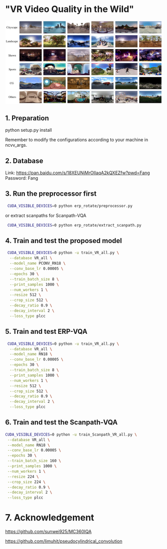 # "VR Video Quality in the Wild" 

![alt sample](videoSample.jpg)

## 1. Preparation

 python setup.py install

 Remember to modify the configurations according to your machine in ncvv_args.

## 2. Database

 Link: https://pan.baidu.com/s/18XEUNjMrOlIaqA2kQXEZfw?pwd=Fang 
 Password: Fang 

## 3. Run the preprocessor first
```sh
 CUDA_VISIBLE_DEVICES=0 python erp_rotate/preprocessor.py
```
 or extract scanpaths for Scanpath-VQA 
```sh
 CUDA_VISIBLE_DEVICES=0 python erp_rotate/extract_scanpath.py
```
## 4. Train and test the proposed model
```sh
 CUDA_VISIBLE_DEVICES=0 python -u train_VR_all.py \
  --database VR_all \
  --model_name PCONV_RN18 \
  --conv_base_lr 0.00005 \
  --epochs 30 \
  --train_batch_size 8 \
  --print_samples 1000 \
  --num_workers 1 \
  --resize 512 \
  --crop_size 512 \
  --decay_ratio 0.9 \
  --decay_interval 2 \
  --loss_type plcc
```

## 5. Train and test ERP-VQA

```sh
 CUDA_VISIBLE_DEVICES=0 python -u train_VR_all.py \
  --database VR_all \
  --model_name RN18 \
  --conv_base_lr 0.00005 \
  --epochs 30 \
  --train_batch_size 8 \
  --print_samples 1000 \
  --num_workers 1 \
  --resize 512 \
  --crop_size 512 \
  --decay_ratio 0.9 \
  --decay_interval 2 \
  --loss_type plcc 
```

## 6. Train and test the Scanpath-VQA

```sh
CUDA_VISIBLE_DEVICES=0 python -u train_Scanpath_VR_all.py \
 --database VR_all \
 --model_name RN18 \
 --conv_base_lr 0.00005 \
 --epochs 30 \
 --train_batch_size 160 \
 --print_samples 1000 \
 --num_workers 1 \
 --resize 224 \
 --crop_size 224 \
 --decay_ratio 0.9 \
 --decay_interval 2 \
 --loss_type plcc
```

# 7. Acknowledgement

 https://github.com/sunwei925/MC360IQA

 https://github.com/limuhit/pseudocylindrical_convolution
